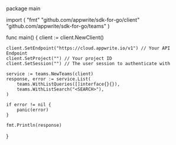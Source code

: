 package main

import (
    "fmt"
    "github.com/appwrite/sdk-for-go/client"
    "github.com/appwrite/sdk-for-go/teams"
)

func main() {
    client := client.NewClient()

    client.SetEndpoint("https://cloud.appwrite.io/v1") // Your API Endpoint
    client.SetProject("") // Your project ID
    client.SetSession("") // The user session to authenticate with

    service := teams.NewTeams(client)
    response, error := service.List(
        teams.WithListQueries([]interface{}{}),
        teams.WithListSearch("<SEARCH>"),
    )

    if error != nil {
        panic(error)
    }

    fmt.Println(response)
}
